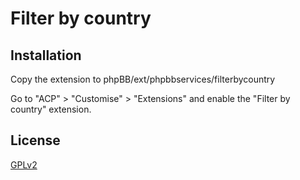 # Filter by country

## Installation

Copy the extension to phpBB/ext/phpbbservices/filterbycountry

Go to "ACP" > "Customise" > "Extensions" and enable the "Filter by country" extension.

## License

[GPLv2](license.txt)
